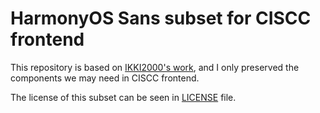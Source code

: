 # HarmonyOS Sans subset for CISCC frontend

This repository is based on [IKKI2000's work](https://github.com/IKKI2000/harmonyos-fonts), and I only preserved the components we may need in CISCC frontend.

The license of this subset can be seen in [LICENSE](./LICENSE.txt) file.
